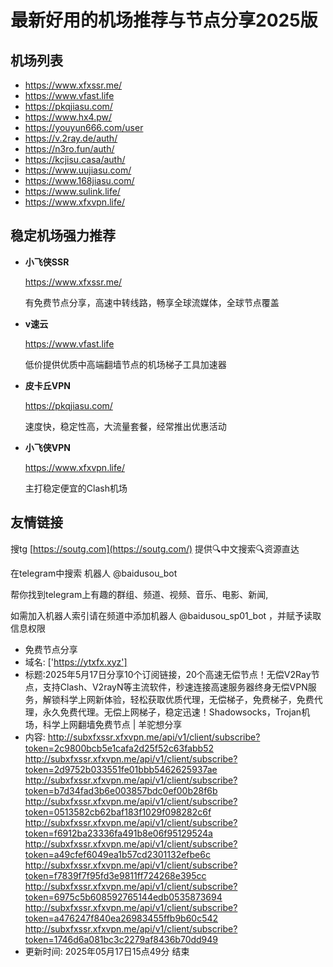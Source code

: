 # 最新好用的机场推荐与节点分享2025版

## 机场列表
* https://www.xfxssr.me/
* https://www.vfast.life
* https://pkqjiasu.com/
* https://www.hx4.pw/ 
* https://youyun666.com/user
* https://v.2ray.de/auth/
* https://n3ro.fun/auth/
* https://kcjisu.casa/auth/
* https://www.uujiasu.com/
* https://www.168jiasu.com/
* https://www.sulink.life/
* https://www.xfxvpn.life/

## 稳定机场强力推荐

+ **小飞侠SSR**
  
   https://www.xfxssr.me/
   
   有免费节点分享，高速中转线路，畅享全球流媒体，全球节点覆盖
   
+ **v速云**
  
   https://www.vfast.life
   
   低价提供优质中高端翻墙节点的机场梯子工具加速器
   
+ **皮卡丘VPN**
  
   https://pkqjiasu.com/
   
   速度快，稳定性高，大流量套餐，经常推出优惠活动
   
+ **小飞侠VPN**
  
   https://www.xfxvpn.life/
   
   主打稳定便宜的Clash机场

## 友情链接

搜tg [https://soutg.com](https://soutg.com/) 提供🔍中文搜索🔍资源直达

在telegram中搜索 机器人 @baidusou_bot

帮你找到telegram上有趣的群组、频道、视频、音乐、电影、新闻,

如需加入机器人索引请在频道中添加机器人 @baidusou_sp01_bot ，并赋予读取信息权限

- 免费节点分享 
- 域名: ['https://ytxfx.xyz'] 
- 标题:2025年5月17日分享10个订阅链接，20个高速无偿节点！无偿V2Ray节点，支持Clash、V2rayN等主流软件，秒速连接高速服务器终身无偿VPN服务，解锁科学上网新体验，轻松获取优质代理，无偿梯子，免费梯子，免费代理，永久免费代理。无偿上网梯子，稳定迅速！Shadowsocks，Trojan机场，科学上网翻墙免费节点  |  羊驼想分享 
- 内容: 
http://subxfxssr.xfxvpn.me/api/v1/client/subscribe?token=2c9800bcb5e1cafa2d25f52c63fabb52
http://subxfxssr.xfxvpn.me/api/v1/client/subscribe?token=2d9752b033551fe01bbb5462625937ae
http://subxfxssr.xfxvpn.me/api/v1/client/subscribe?token=b7d34fad3b6e003857bdc0ef00b28f6b
http://subxfxssr.xfxvpn.me/api/v1/client/subscribe?token=0513582cb62baf183f1029f098282c6f
http://subxfxssr.xfxvpn.me/api/v1/client/subscribe?token=f6912ba23336fa491b8e06f95129524a
http://subxfxssr.xfxvpn.me/api/v1/client/subscribe?token=a49cfef6049ea1b57cd2301132efbe6c
http://subxfxssr.xfxvpn.me/api/v1/client/subscribe?token=f7839f7f95fd3e9811ff724268e395cc
http://subxfxssr.xfxvpn.me/api/v1/client/subscribe?token=6975c5b608592765144edb0535873694
http://subxfxssr.xfxvpn.me/api/v1/client/subscribe?token=a476247f840ea26983455ffb9b60c542
http://subxfxssr.xfxvpn.me/api/v1/client/subscribe?token=1746d6a081bc3c2279af8436b70dd949 
- 更新时间: 2025年05月17日15点49分 
结束
